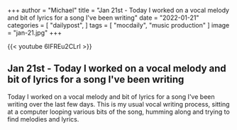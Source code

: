 +++
author = "Michael"
title = "Jan 21st - Today I worked on a vocal melody and bit of lyrics for a song I've been writing"
date = "2022-01-21"
categories = [
  "dailypost",
]
tags = [
  "mocdaily",
  "music production"
]
image = "jan-21.jpg"
+++

{{< youtube 6IFREu2CLrI >}}

## Jan 21st - Today I worked on a vocal melody and bit of lyrics for a song I've been writing
Today I worked on a vocal melody and bit of lyrics for a song I've been writing over the last few days. This is my usual vocal writing process, sitting at a computer looping various bits of the song, humming along and trying to find melodies and lyrics.